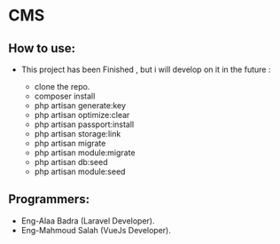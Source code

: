 # CMS



## How to use:

- This project has been Finished , but i will develop on it in the future :

  - clone the repo.
  - composer install
  - php artisan generate:key
  - php artisan optimize:clear
  - php artisan passport:install
  - php artisan storage:link
  - php artisan migrate
  - php artisan module:migrate
  - php artisan db:seed
  - php artisan module:seed

## Programmers:

- Eng-Alaa Badra (Laravel Developer).
- Eng-Mahmoud Salah (VueJs Developer).

